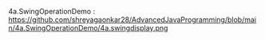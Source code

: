 4a.SwingOperationDemo : https://github.com/shreyagaonkar28/AdvancedJavaProgramming/blob/main/4a.SwingOperationDemo/4a.swingdisplay.png
